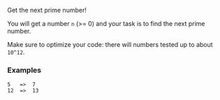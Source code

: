 Get the next prime number!

You will get a number ```n``` (>= 0) and your task is to find the next prime number.

Make sure to optimize your code: there will numbers tested up to about ```10^12```.

### Examples

```
5   =>  7
12  =>  13
```